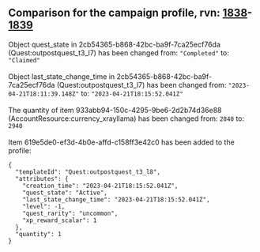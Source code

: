 ## Comparison for the campaign profile, rvn: [1838](https://github.com/PRO100KatYT/FortniteProfileRevisions/tree/main/profiles/campaign/1838%20campaign.json)-[1839](https://github.com/PRO100KatYT/FortniteProfileRevisions/tree/main/profiles/campaign/1839%20campaign.json)

Object quest_state in 2cb54365-b868-42bc-ba9f-7ca25ecf76da (Quest:outpostquest_t3_l7) has been changed from: `"Completed"` to: `"Claimed"`
<br><br>
Object last_state_change_time in 2cb54365-b868-42bc-ba9f-7ca25ecf76da (Quest:outpostquest_t3_l7) has been changed from: `"2023-04-21T18:11:39.148Z"` to: `"2023-04-21T18:15:52.041Z"`
<br><br>
The quantity of item 933abb94-150c-4295-9be6-2d2b74d36e88 (AccountResource:currency_xrayllama) has been changed from: `2840` to: `2940`
<br><br>
Item 619e5de0-ef3d-4b0e-affd-c158ff3e42c0 has been added to the profile:

```
{
  "templateId": "Quest:outpostquest_t3_l8",
  "attributes": {
    "creation_time": "2023-04-21T18:15:52.041Z",
    "quest_state": "Active",
    "last_state_change_time": "2023-04-21T18:15:52.041Z",
    "level": -1,
    "quest_rarity": "uncommon",
    "xp_reward_scalar": 1
  },
  "quantity": 1
}
```

<br><br>

